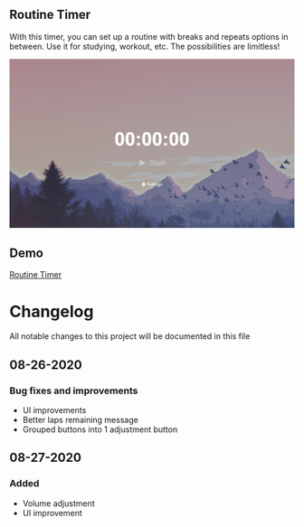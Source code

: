 ## Routine Timer
With this timer, you can set up a routine with breaks and repeats options in between. Use it for studying, workout, etc. The possibilities are limitless!

![alt text](/src/assets/img/routinetimer.PNG)

## Demo
[Routine Timer](http://routinetimer.com/)

# Changelog

All notable changes to this project will be documented in this file

## 08-26-2020
### Bug fixes and improvements
- UI improvements
- Better laps remaining message
- Grouped buttons into 1 adjustment button

## 08-27-2020
### Added
- Volume adjustment
- UI improvement